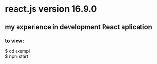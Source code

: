 # react.js  version 16.9.0

## my experience in development React aplication

### to view:

$ cd exempl
<br>
$ npm start
